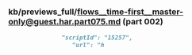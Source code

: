 ### kb/previews_full/flows__time-first__master-only@guest.har.part075.md (part 002)

```md
               "scriptId": "15257",
                  "url": "h
```

```
